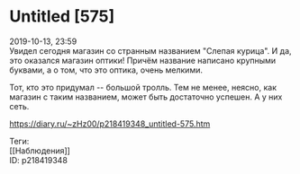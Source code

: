 Untitled [575]
===============

   
 2019-10-13, 23:59   
  Увидел сегодня магазин со странным названием "Слепая курица". И да, это оказался магазин оптики! Причём название написано крупными буквами, а о том, что это оптика, очень мелкими.   
   
 Тот, кто это придумал -- большой тролль. Тем не менее, неясно, как магазин с таким названием, может быть достаточно успешен. А у них сеть.   
    
 <https://diary.ru/~zHz00/p218419348_untitled-575.htm>   
   
 Теги:   
 [[Наблюдения]]   
 ID: p218419348